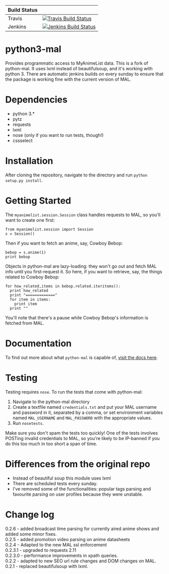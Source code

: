 | Build Status |                                                                              |
|--------------|------------------------------------------------------------------------------|
| Travis       | [![Travis Build Status][travis-build-svg]][travis-build-link]                |
| Jenkins      | [![Jenkins Build Status][jenkins-build-svg]][jenkins-build-link]             |


python3-mal
==========

Provides programmatic access to MyAnimeList data.
This is a fork of python-mal. It uses lxml instead of beautifulsoup, and it's working with python 3.
There are automatic jenkins builds on every sunday to ensure that the package is working fine with the current version of MAL.

Dependencies
============

- python 3.*
- pytz
- requests
- lxml
- nose (only if you want to run tests, though!)
- cssselect

Installation
============

After cloning the repository, navigate to the directory and run `python setup.py install`.

Getting Started
===============

The `myanimelist.session.Session` class handles requests to MAL, so you'll want to create one first:

    from myanimelist.session import Session
    s = Session()

Then if you want to fetch an anime, say, Cowboy Bebop:
  
    bebop = s.anime(1)
    print bebop

Objects in python-mal are lazy-loading: they won't go out and fetch MAL info until you first-request it. So here, if you want to retrieve, say, the things related to Cowboy Bebop:

    for how_related,items in bebop.related.iteritems():
      print how_related
      print "============="
      for item in items:
        print item
      print ""

You'll note that there's a pause while Cowboy Bebop's information is fetched from MAL.

Documentation
=============

To find out more about what `python-mal` is capable of, [visit the docs here](http://python-mal.readthedocs.org/en/latest/index.html). 

Testing
=======

Testing requires `nose`. To run the tests that come with python-mal:

  1. Navigate to the python-mal directory
  2. Create a textfile named `credentials.txt` and put your MAL username and password in it, separated by a comma, or set environment variables named `MAL_USERNAME` and `MAL_PASSWORD` with the appropriate values.
  3. Run `nosetests`.

Make sure you don't spam the tests too quickly! One of the tests involves POSTing invalid credentials to MAL, so you're likely to be IP-banned if you do this too much in too short a span of time.

Differences from the original repo
===================================

- Instead of beautiful soup this module uses lxml
- There are scheduled tests every sunday.
- I've removed some of the functionalities: popular tags parsing and favourite parsing on user profiles because they were unstable.

Change log
==========
0.2.6 - added broadcast time parsing for currently aired anime shows and added some minor fixes.    
0.2.5 - added promotion video parsing on anime datasheets     
0.2.4 - Adapted to the new MAL ssl enforcement     
0.2.3.1 - upgraded to requests 2.11   
0.2.3.0 - performance improvements in xpath queries.     
0.2.2 - adapted to new SEO url rule changes and DOM changes on MAL.     
0.2.1 - replaced beautifulsoup with lxml.      

<!-- Badges -->
[travis-build-svg]: https://travis-ci.org/pushrbx/python3-mal.svg
[jenkins-build-svg]: http://ci.pushrbx.net/jenkins/buildStatus/icon?job=Mal%20Crawler
[travis-build-link]: https://travis-ci.org/pushrbx/python3-mal
[jenkins-build-link]: http://ci.pushrbx.net/jenkins/job/Mal%20Crawler
